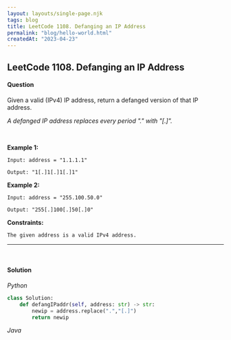 ```yaml
---
layout: layouts/single-page.njk
tags: blog
title: LeetCode 1108. Defanging an IP Address
permalink: "blog/hello-world.html"
createdAt: "2023-04-23"
---
```


## LeetCode 1108. Defanging an IP Address
#### Question
Given a valid (IPv4) IP address, return a defanged version of that IP address. 

*A defanged IP address replaces every period "." with "[.]".*
<p>&nbsp;</p>

**Example 1:**

    Input: address = "1.1.1.1"

    Output: "1[.]1[.]1[.]1"

**Example 2:**

    Input: address = "255.100.50.0"

    Output: "255[.]100[.]50[.]0"

 

**Constraints:**

    The given address is a valid IPv4 address.

---
  

<p>&nbsp;</p>

#### Solution
*Python*
```Python
class Solution:
    def defangIPaddr(self, address: str) -> str:
        newip = address.replace(".","[.]")
        return newip
```

*Java*